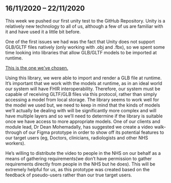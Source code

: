 ## 16/11/2020 – 22/11/2020

This week we pushed our first unity test to the GitHub Repository. Unity is a relatively new technology to all of us, although a few of us are familiar with it and have used it a little bit before.  

One of the first issues we had was the fact that Unity does not support GLB/GLTF files natively (only working with .obj and .fbx), so we spent some time looking into libraries that allow GLB/GLTF models to be imported at runtime.

[This is the one we've chosen.](https://nicedoc.io/Siccity/GLTFUtility)  

Using this library, we were able to import and render a GLB file at runtime. It’s important that we work with the models at runtime, as in an ideal world our system will have FHIR interoperability. Therefore, our system must be capable of receiving GLTF/GLB files via this protocol, rather than simply accessing a model from local storage.
The library seems to work well for the model we used but, we need to keep in mind that the kinds of models we’ll actually be dealing with will be significantly more complex and will have multiple layers and so we’ll need to determine if the library is suitable once we have access to more appropriate models.
One of our clients and module lead, Dr Dean Mohemadally, has suggested we create a video walk-through of our Figma prototype in order to show off its potential features to our target users (eg, Doctors, clinicians, radiologists and other NHS workers).  

He’s willing to distribute the video to people in the NHS on our behalf as a means of gathering requirements(we don’t have permission to gather requirements directly from people in the NHS but he does). This will be extremely helpful for us, as this prototype was created based on the feedback of pseudo-users rather than our true target users.
